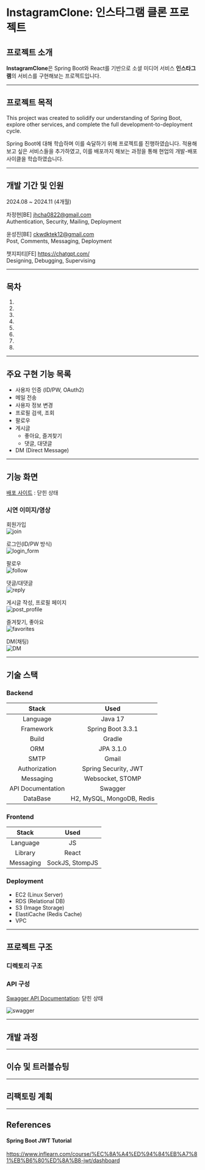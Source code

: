 # InstagramClone: 인스타그램 클론 프로젝트

## 프로젝트 소개

**InstagramClone**은 Spring Boot와 React를 기반으로 소셜 미디어 서비스 **인스타그램**의 서비스를 구현해보는 프로젝트입니다.

***

## 프로젝트 목적

This project was created to solidify our understanding of Spring Boot, explore other services, and complete the full development-to-deployment cycle.

Spring Boot에 대해 학습하며 이를 숙달하기 위해 프로젝트를 진행하였습니다. 적용해보고 싶은 서비스들을 추가하였고, 이를 배포까지 해보는 과정을 통해 현업의 개발-배포 사이클을 학습하였습니다.

***

## 개발 기간 및 인원

2024.08 ~ 2024.11 (4개월)

차정현[BE] jhcha0822@gmail.com <br>
Authentication, Security, Mailing, Deployment

윤성진[BE] ckwdktek12@gmail.com <br>
Post, Comments, Messaging, Deployment

챗지피티[FE] https://chatgpt.com/ <br>
Designing, Debugging, Supervising

***

## 목차
1. []()
2. []()
3. []()
4. []()
5. []()
6. []()
7. []()
8. []()

***

## 주요 구현 기능 목록

- 사용자 인증 (ID/PW, OAuth2)
- 메일 전송
- 사용자 정보 변경
- 프로필 검색, 조회
- 팔로우
- 게시글
  - 좋아요, 즐겨찾기
  - 댓글, 대댓글
- DM (Direct Message)

***

## 기능 화면

[배포 사이트](http://3.37.125.32/) : 닫힌 상태

### 시연 이미지/영상

회원가입  
![join](https://github.com/user-attachments/assets/87c25568-e9db-42be-8158-116ff7cf02f6)

로그인(ID/PW 방식)  
![login_form](https://github.com/user-attachments/assets/1762c81f-cc4a-4370-9c6c-38bd1cbe73cb)

팔로우  
![follow](https://github.com/user-attachments/assets/22385142-08c0-4ce8-ad4c-5f9755d0448f)

댓글/대댓글  
![reply](https://github.com/user-attachments/assets/7bb5461c-cd74-403e-b6cf-0b89b7222569)

게시글 작성, 프로필 페이지  
![post_profile](https://github.com/user-attachments/assets/f478d7e0-1108-4c45-baf5-72ab8a8e203b)

즐겨찾기, 좋아요  
![favorites](https://github.com/user-attachments/assets/f7de032f-1153-488a-a333-1fe797e22c55)

DM(채팅)  
![DM](https://github.com/user-attachments/assets/2a5b8961-ac82-49c1-ab5e-4542c000541d)


***

## 기술 스택

### Backend

|Stack|Used|
|:---:|:---:|
|Language|Java 17|
|Framework|Spring Boot 3.3.1| 
|Build|Gradle|
|ORM|JPA 3.1.0|
|SMTP|Gmail|
|Authorization|Spring Security, JWT|
|Messaging|Websocket, STOMP|
|API Documentation|Swagger|
|DataBase|H2, MySQL, MongoDB, Redis|

### Frontend

|Stack|Used|
|:---:|:---:|
|Language|JS|
|Library|React|
|Messaging|SockJS, StompJS|

### Deployment

- EC2 (Linux Server)
- RDS (Relational DB)
- S3 (Image Storage)
- ElastiCache (Redis Cache)
- VPC

***

## 프로젝트 구조

### 디렉토리 구조

### API 구성

[Swagger API Documentation](http://3.37.125.32:8080/swagger-ui/index.html#/): 닫힌 상태

![swagger](https://github.com/user-attachments/assets/b2f9a437-e36d-4cd1-8703-9413dfb84cc1)


***

## 개발 과정

***

## 이슈 및 트러블슈팅

***

## 리팩토링 계획

***

## References

#### Spring Boot JWT Tutorial
https://www.inflearn.com/course/%EC%8A%A4%ED%94%84%EB%A7%81%EB%B6%80%ED%8A%B8-jwt/dashboard
